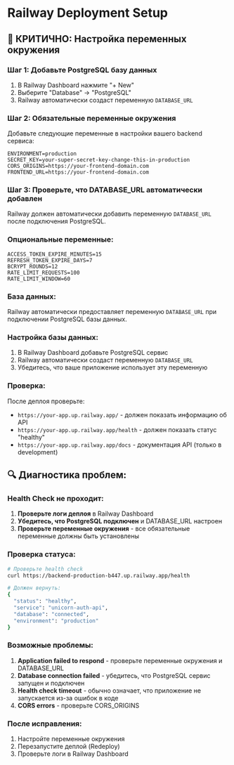 # Railway Deployment Setup

## 🚨 КРИТИЧНО: Настройка переменных окружения

### Шаг 1: Добавьте PostgreSQL базу данных
1. В Railway Dashboard нажмите "+ New"
2. Выберите "Database" → "PostgreSQL"
3. Railway автоматически создаст переменную `DATABASE_URL`

### Шаг 2: Обязательные переменные окружения

Добавьте следующие переменные в настройки вашего backend сервиса:

```
ENVIRONMENT=production
SECRET_KEY=your-super-secret-key-change-this-in-production
CORS_ORIGINS=https://your-frontend-domain.com
FRONTEND_URL=https://your-frontend-domain.com
```

### Шаг 3: Проверьте, что DATABASE_URL автоматически добавлен
Railway должен автоматически добавить переменную `DATABASE_URL` после подключения PostgreSQL.

### Опциональные переменные:

```
ACCESS_TOKEN_EXPIRE_MINUTES=15
REFRESH_TOKEN_EXPIRE_DAYS=7
BCRYPT_ROUNDS=12
RATE_LIMIT_REQUESTS=100
RATE_LIMIT_WINDOW=60
```

### База данных:

Railway автоматически предоставляет переменную `DATABASE_URL` при подключении PostgreSQL базы данных.

### Настройка базы данных:

1. В Railway Dashboard добавьте PostgreSQL сервис
2. Railway автоматически создаст переменную `DATABASE_URL`
3. Убедитесь, что ваше приложение использует эту переменную

### Проверка:

После деплоя проверьте:
- `https://your-app.up.railway.app/` - должен показать информацию об API
- `https://your-app.up.railway.app/health` - должен показать статус "healthy"
- `https://your-app.up.railway.app/docs` - документация API (только в development)

## 🔍 Диагностика проблем:

### Health Check не проходит:
1. **Проверьте логи деплоя** в Railway Dashboard
2. **Убедитесь, что PostgreSQL подключен** и DATABASE_URL настроен
3. **Проверьте переменные окружения** - все обязательные переменные должны быть установлены

### Проверка статуса:
```bash
# Проверьте health check
curl https://backend-production-b447.up.railway.app/health

# Должен вернуть:
{
  "status": "healthy",
  "service": "unicorn-auth-api", 
  "database": "connected",
  "environment": "production"
}
```

### Возможные проблемы:

1. **Application failed to respond** - проверьте переменные окружения и DATABASE_URL
2. **Database connection failed** - убедитесь, что PostgreSQL сервис запущен и подключен
3. **Health check timeout** - обычно означает, что приложение не запускается из-за ошибок в коде
4. **CORS errors** - проверьте CORS_ORIGINS

### После исправления:
1. Настройте переменные окружения
2. Перезапустите деплой (Redeploy)
3. Проверьте логи в Railway Dashboard
